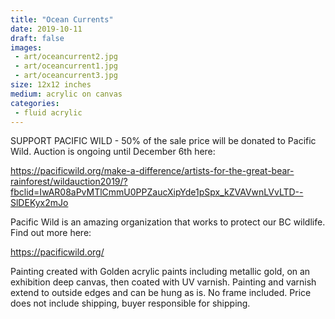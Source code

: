 ```yaml
---
title: "Ocean Currents"
date: 2019-10-11
draft: false
images:
 - art/oceancurrent2.jpg
 - art/oceancurrent1.jpg
 - art/oceancurrent3.jpg
size: 12x12 inches
medium: acrylic on canvas
categories:
 - fluid acrylic
---
```


SUPPORT PACIFIC WILD - 50% of the sale price will be donated to Pacific Wild. Auction is ongoing until December 6th here:

<https://pacificwild.org/make-a-difference/artists-for-the-great-bear-rainforest/wildauction2019/?fbclid=IwAR08aPvMTlCmmU0PPZaucXipYde1pSpx_kZVAVwnLVvLTD--SlDEKyx2mJo>

Pacific Wild is an amazing organization that works to protect our BC wildlife. Find out more here:

<https://pacificwild.org/>

Painting created with Golden acrylic paints including metallic gold, on an exhibition deep canvas, then coated with UV varnish. Painting and varnish extend to outside edges and can be hung as is. No frame included. Price does not include shipping, buyer responsible for shipping.